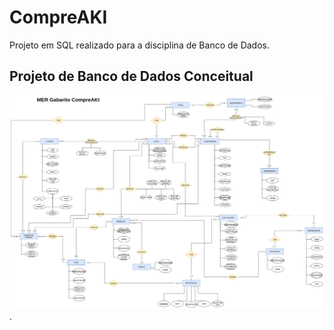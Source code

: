 # CompreAKI
Projeto em SQL realizado para a disciplina de Banco de Dados.

## Projeto de Banco de Dados Conceitual

![descrição do projeto](./Arquivos/Gabarito-Etapa1v1.png).
